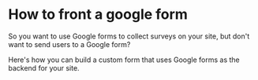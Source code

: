 # How to front a google form

So you want to use Google forms to collect surveys on your site, but don't want to send users to a Google form?

Here's how you can build a custom form that uses Google forms as the backend for your site.